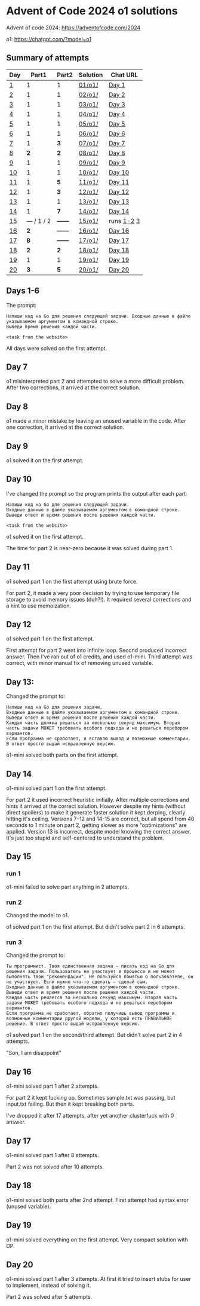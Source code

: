 # Advent of Code 2024 o1 solutions

Advent of code 2024: https://adventofcode.com/2024

o1: https://chatgpt.com/?model=o1

## Summary of attempts

| Day | Part1 | Part2 | Solution | Chat URL |
| --- | --- | --- | --- | --- |
| [1](#days-1-6) | 1 | 1 | [01/o1/](01/o1/) | [Day 1](https://chatgpt.com/share/67599141-63e4-8004-82f7-5b496143dcc5) |
| [2](#days-1-6) | 1 | 1 | [02/o1/](02/o1/) | [Day 2](https://chatgpt.com/share/67599184-3f28-8004-95f6-a793822baa85) |
| [3](#days-1-6) | 1 | 1 | [03/o1/](03/o1/) | [Day 3](https://chatgpt.com/share/675992db-e098-8004-92d7-55d3bc0ee440) |
| [4](#days-1-6) | 1 | 1 | [04/o1/](04/o1/) | [Day 4](https://chatgpt.com/share/675992f2-905c-8004-a150-cc7d0f0330ed) |
| [5](#days-1-6) | 1 | 1 | [05/o1/](05/o1/) | [Day 5](https://chatgpt.com/share/67599305-b1f8-8004-8097-dae49b14ac1d) |
| [6](#days-1-6) | 1 | 1 | [06/o1/](06/o1/) | [Day 6](https://chatgpt.com/share/6759931d-01d0-8004-9cb9-57762c7a7ede) |
| [7](#day-7) | 1 | **3** | [07/o1/](07/o1/) | [Day 7](https://chatgpt.com/share/67599404-cf04-8004-b35c-cacf1ae4f715) |
| [8](#day-8) | **2** | **2** | [08/o1/](08/o1/) | [Day 8](https://chatgpt.com/share/67599441-51c0-8004-8900-6548ad893db5) |
| [9](#day-9) | 1 | 1 | [09/o1/](09/o1/) | [Day 9](https://chatgpt.com/share/67599451-8e90-8004-b71e-94cfe3837ebe) |
| [10](#day-10) | 1 | 1 | [10/o1/](10/o1/) | [Day 10](https://chatgpt.com/share/67599469-cbe8-8004-9c32-3afce6a4a033) |
| [11](#day-11) | 1 | **5** | [11/o1/](11/o1/) | [Day 11](https://chatgpt.com/share/67599484-999c-8004-b0a7-1e8ecd0251ab)|
| [12](#day-12) | 1 | **3** | [12/o1/](12/o1/) | [Day 12](https://chatgpt.com/share/675c1f39-e62c-8004-80f6-bcc7f81b2b3b)|
| [13](#day-13) | 1 | 1 | [13/o1/](13/o1/) | [Day 13](https://chatgpt.com/share/675c97d5-80a8-8004-9186-80ddf4c6d4a8)|
| [14](#day-14) | 1 | **7** | [14/o1/](14/o1/) | [Day 14](https://chatgpt.com/share/675da0f9-449c-8004-9bb1-e475d7ea78bc)|
| [15](#day-15) | — / 1 / 2 | **——** | [15/o1/](15/o1/) | runs [1-2](https://chatgpt.com/share/675ee873-48a8-8004-88b2-cfd87e4e380b) [3](https://chatgpt.com/share/675f46cc-7494-8004-9d7f-1acd38283227)|
| [16](#day-16) | **2** | **——** | [16/o1/](16/o1/) | [Day 16](https://chatgpt.com/share/67609f7d-9f74-8004-a089-447224c72122)|
| [17](#day-17) | **8** | **——** | [17/o1/](17/o1/) | [Day 17](https://chatgpt.com/share/67628500-f1a4-8004-9ee0-e9109e0f5b29)|
| [18](#day-18) | **2** | **2** | [18/o1/](18/o1/) | [Day 18](https://chatgpt.com/share/676285c4-1a04-8004-8386-0893db92a4d6)|
| [19](#day-19) | 1 | 1 | [19/o1/](19/o1/) | [Day 19](https://chatgpt.com/share/67649894-16bc-8004-9b55-0ba5565de954)|
| [20](#day-20) | **3** | **5** | [20/o1/](20/o1/) | [Day 20](https://chatgpt.com/share/67654619-4278-8004-8529-7caa93e3a236)|

## Days 1-6

The prompt:

```
Напиши код на Go для решения следующей задачи. Входные данные в файле указываемом аргументом в командной строке.
Выведи время решения каждой части.

<task from the website>
```

All days were solved on the first attempt.

## Day 7

o1 misinterpreted part 2 and attempted to solve a more difficult problem. After two corrections, it arrived at the correct solution.

## Day 8

o1 made a minor mistake by leaving an unused variable in the code. After one correction, it arrived at the correct solution.

## Day 9

o1 solved it on the first attempt.

## Day 10

I've changed the prompt so the program prints the output after each part:

```
Напиши код на Go для решения следующей задачи.
Входные данные в файле указываемом аргументом в командной строке.
Выведи ответ и время решения после решения каждой части.

<task from the website>
```

o1 solved it on the first attempt.

The time for part 2 is near-zero because it was solved during part 1.

## Day 11

o1 solved part 1 on the first attempt using brute force.

For part 2, it made a very poor decision by trying to use temporary file storage to avoid memory issues (duh?!). It required several corrections and a hint to use memoization.

## Day 12

o1 solved part 1 on the first attempt.

First attempt for part 2 went into infinite loop. Second produced incorrect answer. Then I've ran out of o1 credits, and used o1-mini. Third attempt was correct, with minor manual fix of removing unused variable.

## Day 13:

Changed the prompt to:

```
Напиши код на Go для решения задачи.
Входные данные в файле указываемом аргументом в командной строке.
Выведи ответ и время решения после решения каждой части.
Каждая часть должна решаться за несколько секунд максимум. Вторая часть задачи МОЖЕТ требовать особого подхода и не решаться перебором вариантов.
Если программа не сработает, я вставлю вывод и возможные комментарии. В ответ просто выдай исправленную версию.
```

o1-mini solved both parts on the first attempt.

## Day 14

o1-mini solved part 1 on the first attempt.

For part 2 it used incorrect heuristic initially. After multiple corrections and hints it arrived at the correct solution. However despite my hints (without direct spoilers) to make it generate faster solution it kept derping, clearly hitting it's ceiling. Versions 7–12 and 14-15 are correct, but all spend from 40 seconds to 1 minute on part 2, getting slower as more "optimizations" are applied. Version 13 is incorrect, despite model knowing the correct answer. It's just too stupid and self-centered to understand the problem.

## Day 15

### run 1

o1-mini failed to solve part anything in 2 attempts.

### run 2

Changed the model to o1.

o1 solved part 1 on the first attempt. But didn't solve part 2 in 6 attempts.

### run 3

Changed the prompt to:

```
Ты программист. Твоя единственная задача — писать код на Go для решения задачи. Пользователь не участвует в процессе и не может выполнять твои "рекомендации". Не пользуйся памятью о пользователе, он не участвует. Если нужно что-то сделать — сделай сам.
Входные данные в файле указываемом аргументом в командной строке.
Выведи ответ и время решения после решения каждой части.
Каждая часть решается за несколько секунд максимум. Вторая часть задачи МОЖЕТ требовать особого подхода и не решаться перебором вариантов.
Если программа не сработает, обратно получишь вывод программы и возможные комментарии другой модели, у которой есть ПРАВИЛЬНОЕ решение. В ответ просто выдай исправленную версию.
```

o1 solved part 1 on the second/third attempt. But didn't solve part 2 in 4 attempts.

"Son, I am disappoint"

## Day 16

o1-mini solved part 1 after 2 attempts.

For part 2 it kept fucking up. Sometimes sample.txt was passing, but input.txt failing. But then it kept breaking both parts.

I've dropped it after 17 attempts, after yet another clusterfuck with 0 answer.

## Day 17

o1-mini solved part 1 after 8 attempts.

Part 2 was not solved after 10 attempts.

## Day 18

o1-mini solved both parts after 2nd attempt. First attempt had syntax error (unused variable).

## Day 19

o1-mini solved everything on the first attempt. Very compact solution with DP.

## Day 20

o1-mini solved part 1 after 3 attempts. At first it tried to insert stubs for user to implement, instead of solving it.

Part 2 was solved after 5 attempts.
